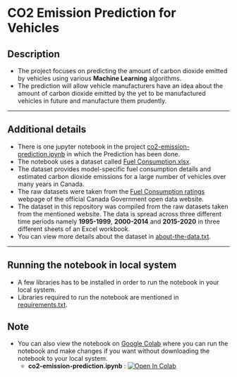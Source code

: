 # CO2 Emission Prediction for Vehicles

## Description
* The project focuses on predicting the amount of carbon dioxide emitted by vehicles using various **Machine Learning** algorithms.<br>
* The prediction will allow vehicle manufacturers have an idea about the amount of carbon dioxide emitted by the yet to be manufactured vehicles in future and manufacture them prudently.
<hr>

## Additional details
* There is one jupyter notebook in the project [co2-emission-prediction.ipynb](https://github.com/sagar-0817/co2-emission/blob/master/co2-emission-prediction.ipynb) in which the Prediction has been done.<br>
* The notebook uses a dataset called [Fuel Consumption.xlsx](https://github.com/sagar-0817/co2-emission/blob/master/Fuel%20Consumption.xlsx).<br>
* The dataset provides model-specific fuel consumption details and estimated carbon dioxide emissions for a large number of vehicles over many years in Canada.<br>
* The raw datasets were taken from the [Fuel Consumption ratings](https://open.canada.ca/data/en/dataset/98f1a129-f628-4ce4-b24d-6f16bf24dd64#wb-auto-6) webpage of the official Canada Government open data website.<br>
* The dataset in this repository was compiled from the raw datasets taken from the mentioned website. The data is spread across three different time periods namely **1995-1999**, **2000-2014** and **2015-2020** in three different sheets of an Excel workbook.<br>
* You can view more details about the dataset in [about-the-data.txt](https://github.com/sagar-0817/co2-emission/blob/master/about-the-data.txt).

<hr>

## Running the notebook in local system
* A few libraries has to be installed in order to run the notebook in your local system.<br>
* Libraries required to run the notebook are mentioned in [requirements.txt](https://github.com/sagar-0817/co2-emission/blob/master/requirements.txt).

## Note

* You can also view the notebook on [Google Colab](https://colab.research.google.com) where you can run the notebook and make changes if you want without downloading
the notebook to your local system.
  * **co2-emission-prediction.ipynb** : [![Open In Colab](https://colab.research.google.com/assets/colab-badge.svg)](https://colab.research.google.com/drive/1sDLC4mtuqs0X86P6YFczu1fgFb4687SQ?usp=sharing) 

